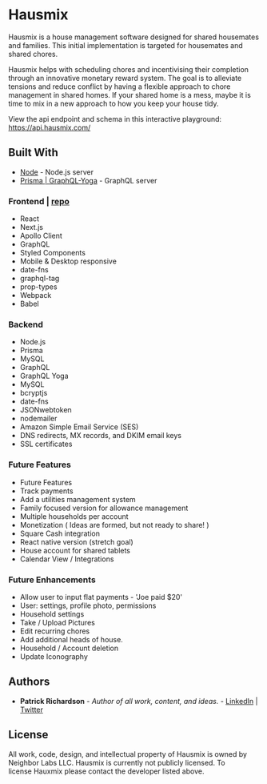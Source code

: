 # Hausmix

Hausmix is a house management software designed for shared housemates and families. This initial implementation is targeted for housemates and shared chores.

Hausmix helps with scheduling chores and incentivising their completion through an innovative monetary reward system. The goal is to alleviate tensions and reduce conflict by having a flexible approach to chore management in shared homes. If your shared home is a mess, maybe it is time to mix in a new approach to how you keep your house tidy.

View the api endpoint and schema in this interactive playground: https://api.hausmix.com/

## Built With

- [Node](https://nodejs.org/) - Node.js server
- [Prisma | GraphQL-Yoga](https://github.com/prisma/graphql-yoga/) - GraphQL server

### Frontend | [repo](https://github.com/setfloat/hausmix)

- React
- Next.js
- Apollo Client
- GraphQL
- Styled Components
- Mobile & Desktop responsive
- date-fns
- graphql-tag
- prop-types
- Webpack
- Babel

### Backend

- Node.js
- Prisma
- MySQL
- GraphQL
- GraphQL Yoga
- MySQL
- bcryptjs
- date-fns
- JSONwebtoken
- nodemailer
- Amazon Simple Email Service (SES)
- DNS redirects, MX records, and DKIM email keys
- SSL certificates

### Future Features

- Future Features
- Track payments
- Add a utilities management system
- Family focused version for allowance management
- Multiple households per account
- Monetization ( Ideas are formed, but not ready to share! )
- Square Cash integration
- React native version (stretch goal)
- House account for shared tablets
- Calendar View / Integrations

### Future Enhancements

- Allow user to input flat payments - 'Joe paid \$20'
- User: settings, profile photo, permissions
- Household settings
- Take / Upload Pictures
- Edit recurring chores
- Add additional heads of house.
- Household / Account deletion
- Update Iconography

## Authors

- **Patrick Richardson** - _Author of all work, content, and ideas._ - [LinkedIn](https://linkedin.com/in/setfloat) | [Twitter](https://twitter.com/setfloat)

## License

All work, code, design, and intellectual property of Hausmix is owned by Neighbor Labs LLC. Hausmix is currently not publicly licensed. To license Hauxmix please contact the developer listed above.
